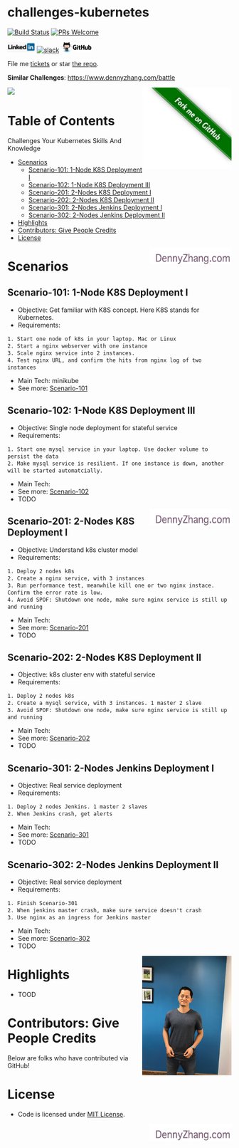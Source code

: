 # challenges-kubernetes

[![Build Status](https://travis-ci.org/DennyZhang/challenges-kubernetes.svg?branch=master)](https://travis-ci.org/DennyZhang/challenges-kubernetes) [![PRs Welcome](https://img.shields.io/badge/PRs-welcome-brightgreen.svg)](http://makeapullrequest.com)

[![LinkedIn](https://raw.githubusercontent.com/USDevOps/mywechat-slack-group/master/images/linkedin.png)](https://www.linkedin.com/in/dennyzhang001) <a href="https://www.dennyzhang.com/slack" target="_blank" rel="nofollow"><img src="http://slack.dennyzhang.com/badge.svg" alt="slack"/></a> [![Github](https://raw.githubusercontent.com/USDevOps/mywechat-slack-group/master/images/github.png)](https://github.com/DennyZhang)

File me [tickets](https://github.com/DennyZhang/challenges-kubernetes/issues) or star [the repo](https://github.com/DennyZhang/challenges-kubernetes).

**Similar Challenges**: https://www.dennyzhang.com/battle

<a href="https://github.com/DennyZhang?tab=followers"><img align="right" width="200" height="183" src="https://raw.githubusercontent.com/USDevOps/mywechat-slack-group/master/images/fork_github.png" /></a>

<a href="https://www.dennyzhang.com"><img src="https://raw.githubusercontent.com/DennyZhang/challenges-kubernetes/master/images/kubernetes.png"/> </a>

Table of Contents
=================
Challenges Your Kubernetes Skills And Knowledge

   * [Scenarios](#scenarios)
      * [Scenario-101: 1-Node K8S Deployment I](#scenario-101-1-node-k8s-deployment-i)
      * [Scenario-102: 1-Node K8S Deployment III](#scenario-102-1-node-k8s-deployment-iii)
      * [Scenario-201: 2-Nodes K8S Deployment I](#scenario-201-2-nodes-k8s-deployment-i)
      * [Scenario-202: 2-Nodes K8S Deployment II](#scenario-202-2-nodes-k8s-deployment-ii)
      * [Scenario-301: 2-Nodes Jenkins Deployment I](#scenario-301-2-nodes-jenkins-deployment-i)
      * [Scenario-302: 2-Nodes Jenkins Deployment II](#scenario-302-2-nodes-jenkins-deployment-ii)
   * [Highlights](#highlights)
   * [Contributors: Give People Credits](#contributors-give-people-credits)
   * [License](#license)

<a href="https://www.dennyzhang.com"><img align="right" width="185" height="37" src="https://raw.githubusercontent.com/USDevOps/mywechat-slack-group/master/images/dns_small.png"></a>

# Scenarios

## Scenario-101: 1-Node K8S Deployment I
- Objective: Get familiar with K8S concept. Here K8S stands for Kubernetes.
- Requirements:
```
1. Start one node of k8s in your laptop. Mac or Linux
2. Start a nginx webserver with one instance
3. Scale nginx service into 2 instances.
4. Test nginx URL, and confirm the hits from nginx log of two instances
```
- Main Tech: minikube
- See more: [Scenario-101](./Scenario-101)

## Scenario-102: 1-Node K8S Deployment III
- Objective: Single node deployment for stateful service
- Requirements:
```
1. Start one mysql service in your laptop. Use docker volume to persist the data
2. Make mysql service is resilient. If one instance is down, another will be started automatcially.
```
- Main Tech:
- See more: [Scenario-102](./Scenario-102)
- TODO

<a href="https://www.dennyzhang.com"><img align="right" width="185" height="37" src="https://raw.githubusercontent.com/USDevOps/mywechat-slack-group/master/images/dns_small.png"></a>

## Scenario-201: 2-Nodes K8S Deployment I
- Objective: Understand k8s cluster model
- Requirements:
```
1. Deploy 2 nodes k8s
2. Create a nginx service, with 3 instances
3. Run performance test, meanwhile kill one or two nginx instace. Confirm the error rate is low.
4. Avoid SPOF: Shutdown one node, make sure nginx service is still up and running
```
- Main Tech:
- See more: [Scenario-201](./Scenario-201)
- TODO

## Scenario-202: 2-Nodes K8S Deployment II
- Objective: k8s cluster env with stateful service
- Requirements:
```
1. Deploy 2 nodes k8s
2. Create a mysql service, with 3 instances. 1 master 2 slave
3. Avoid SPOF: Shutdown one node, make sure nginx service is still up and running
```
- Main Tech:
- See more: [Scenario-202](./Scenario-202)
- TODO

## Scenario-301: 2-Nodes Jenkins Deployment I
- Objective: Real service deployment
- Requirements:
```
1. Deploy 2 nodes Jenkins. 1 master 2 slaves
2. When Jenkins crash, get alerts
```
- Main Tech:
- See more: [Scenario-301](./Scenario-301)
- TODO

## Scenario-302: 2-Nodes Jenkins Deployment II
- Objective: Real service deployment
- Requirements:
```
1. Finish Scenario-301
2. When jenkins master crash, make sure service doesn't crash
3. Use nginx as an ingress for Jenkins master
```
- Main Tech:
- See more: [Scenario-302](./Scenario-302)
- TODO

<a href="https://www.dennyzhang.com"><img align="right" width="201" height="268" src="https://raw.githubusercontent.com/USDevOps/mywechat-slack-group/master/images/denny_201706.png"></a>

# Highlights

- TOOD

# Contributors: Give People Credits
Below are folks who have contributed via GitHub!

# License
- Code is licensed under [MIT License](https://www.dennyzhang.com/wp-content/mit_license.txt).

<a href="https://www.dennyzhang.com"><img align="right" width="185" height="37" src="https://raw.githubusercontent.com/USDevOps/mywechat-slack-group/master/images/dns_small.png"></a>
